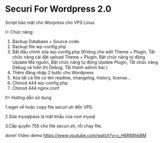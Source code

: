 # Securi For Wordpress 2.0

Script bảo mật cho Worpress cho VPS Linux

I> Chức năng:

1. Backup Database + Source code.
2. Backup file wp-config.php
3. Bắt đầu chỉnh sửa wp-config.php
(Không cho edit Theme + Plugin, Tắt chức năng cài đặt upload Theme + Plugin, Bật chức năng tự động Update Mã nguồn, Bật chức năng tự động Update Plugin, Tắt chức năng Debug và hiển thị Debug, Tắt thanh admin bar.)
4. Thêm đăng nhập 2 bước cho Wordpress
5. Xóa tất cả file có tên readme, changelog, history, license...
6. Chmod 444 wp-config.php
7. Chmod 444 nginx.conf

II> Hướng dẫn sử dụng

1.wget về hoặc copy file securi.sh đến VPS.

2.Sửa mysqlpass là mật khẩu của root mysql

3.Cấp quyền 755 cho file securi.sh, rồi chạy file.

done!
Video demo
https://www.youtube.com/watch?v=v_H6R68hkBM
